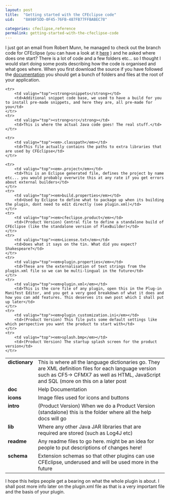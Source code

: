 ```yaml
---
layout: post
title:  "Getting started with the CFEclipse code"
uid:	"8A98F5DD-0F45-76FB-487FB77FFBABEC78"

categories: cfeclipse,reference
permalink: getting-started-with-the-cfeclipse-code
---
```

I just got an email from Robert Munn, he managed to check out the branch code for CFEclipse (you can have a look at it <a href="http://trac.cfeclipse.org/cfeclipse/browser/branches/1.3-dev">here</a> ) and he asked where does one start? There is a lot of code and a few folders etc... so I thought I would start doing some posts describing how the code is organised and what goes where.
When you first download the source if you have followed the <a href="http://www.cfeclipse.org/go/documentation/developer-docs/checking-out">documentation</a> you should get a bunch of folders and files at the root of your application. 

<table>
	<tr>
		<td valign="top"><strong>dictionary</strong></td>
		<td>This is where all the language dictionaries go. They are XML definition files for each language version such as CF5-> CFMX7 as well as HTML, JavaScript and SQL (more on this on a later post</td>
	</tr>
	<tr>
		<td valign="top"><strong>doc</strong></td>
		<td>Help Documentation</td>
	</tr>
	<tr>
		<td valign="top"><strong>icons</strong></td>
		<td>Image files used for icons and buttons</td>
	</tr>
	<tr>
		<td valign="top"><strong>intro</strong></td>
		<td>(Product Version) When we do a Product Version (standalone) this is the folder where all the help docs will go</td>
	</tr>
	<tr>
		<td valign="top"><strong>lib</strong></td>
		<td>Where any other Java JAR libraries that are required are stored (such as Log4J etc)</td>
	</tr>
	<tr>
		<td valign="top"><strong>readme</strong></td>
		<td>Any readme files to go here. might be an idea for people to put descriptions of changes here!</td>
	</tr>
	<tr>
		<td valign="top"><strong>schema</strong></td>
		<td>Extension schemas so that other plugins can use CFEclipse, underused and will be used more in the future</td>
	</tr>
	
	<tr>
		<td valign="top"><strong>snippets</strong></td>
		<td>Additional snippet code base, we used to have a build for you to install pre-made snippets, and here they are, all pre-made for you</td>
	</tr>
	<tr>
		<td valign="top"><strong>src</strong></td>
		<td>This is where the actual Java code goes! The real stuff.</td>
	</tr>
	
	<tr>
		<td valign="top"><em>.classpath</em></td>
		<td>This file actually contains the paths to extra libraries that are used by CFEclipse</td>
	</tr>
	
	<tr>
		<td valign="top"><em>.project</em></td>
		<td>This is an Eclipse generated file, defines the project by name etc... you would probably overwrite this at any rate if you get errors about external builders</td>
	</tr>
	<tr>
		<td valign="top"><em>build.properties</em></td>
		<td>Used by Eclipse to define what to package up when its building the plugin, dont need to edit directly (see plugin.xml)</td>
	</tr>
	<tr>
		<td valign="top"><em>cfeclipse.product</em></td>
		<td>(Product Version) Central file to define a standalone build of CFEclipse (like the standalone version of FlexBuilder)</td>
	</tr>
	<tr>
		<td valign="top"><em>License.txt</em></td>
		<td>Does what it says on the tin. What did you expect? Shakespeare?</td>
	</tr>
	<tr>
		<td valign="top"><em>plugin.properties</em></td>
		<td>These are the externalisation of text strings from the plugin.xml file so we can be multi-lingual in the future</td>
	</tr>
	<tr>
		<td valign="top"><em>plugin.xml</em></td>
		<td>This is the core file of any plugin, open this in the Plug-in Manifest Editor, and you get a very good breakdown of what it does and how you can add features. This deserves its own post which I shall put up later</td>
	</tr>
	<tr>
		<td valign="top"><em>plugin_customization.ini</em></td>
		<td>(Product Version) This file puts some default settings like which perspective you want the product to start with</td>
	</tr>
	<tr>
		<td valign="top"><em>splash.bmp</em></td>
		<td>(Product Version) The startup splash screen for the product version</td>
	</tr>

</table>

I hope this helps people get a bearing on what the whole plugin is about. I shall post more info later on the plugin.xml file as that is a very important file and the basis of your plugin.